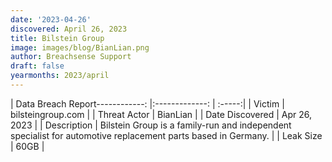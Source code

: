 ```yaml
---
date: '2023-04-26'
discovered: April 26, 2023
title: Bilstein Group
image: images/blog/BianLian.png
author: Breachsense Support
draft: false
yearmonths: 2023/april
---
```


| Data Breach Report------------:     |:-------------:    | :-----:|
| Victim      | bilsteingroup.com      | 
| Threat Actor      | BianLian      | 
| Date Discovered      | Apr 26, 2023      | 
| Description      | Bilstein Group is a family-run and independent specialist for automotive replacement parts based in Germany.      | 
| Leak Size      | 60GB      | 

